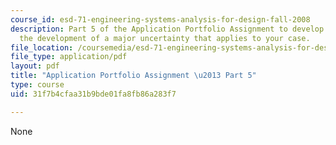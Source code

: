 ```yaml
---
course_id: esd-71-engineering-systems-analysis-for-design-fall-2008
description: Part 5 of the Application Portfolio Assignment to develop a lattice depicting
  the development of a major uncertainty that applies to your case.
file_location: /coursemedia/esd-71-engineering-systems-analysis-for-design-fall-2008/31f7b4cfaa31b9bde01fa8fb86a283f7_ap_assn5.pdf
file_type: application/pdf
layout: pdf
title: "Application Portfolio Assignment \u2013 Part 5"
type: course
uid: 31f7b4cfaa31b9bde01fa8fb86a283f7

---
```

None